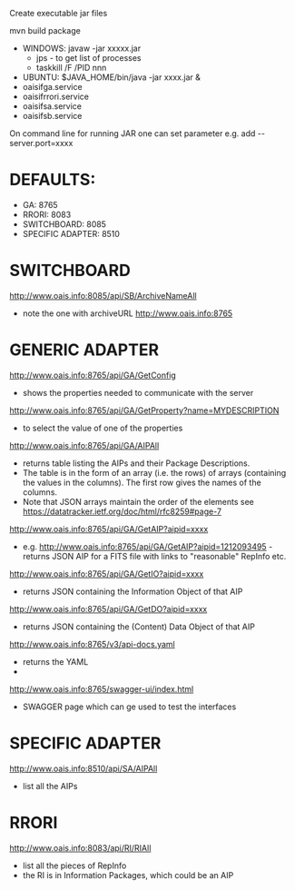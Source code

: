 Create executable jar files

mvn build package

- WINDOWS: javaw -jar xxxxx.jar
  - jps - to get list of processes
  - taskkill /F /PID nnn
- UBUNTU:  $JAVA_HOME/bin/java -jar xxxx.jar &
 - oaisifga.service 
 - oaisifrrori.service
 - oaisifsa.service 
 - oaisifsb.service

On command line for running JAR one can set parameter e.g. add --server.port=xxxx

# DEFAULTS:
- GA: 8765
- RRORI: 8083
- SWITCHBOARD: 8085
- SPECIFIC ADAPTER: 8510

# SWITCHBOARD
http://www.oais.info:8085/api/SB/ArchiveNameAll
- note the one with archiveURL http://www.oais.info:8765

# GENERIC ADAPTER
http://www.oais.info:8765/api/GA/GetConfig
- shows the properties needed to communicate with the server

http://www.oais.info:8765/api/GA/GetProperty?name=MYDESCRIPTION
- to select the value of one of the properties

http://www.oais.info:8765/api/GA/AIPAll		
- returns table listing the AIPs and their Package Descriptions.
- The table is in the form of an array (i.e. the rows) of arrays (containing the values in the columns). The first row gives the names of the columns.
- Note that JSON arrays maintain the order of the elements see https://datatracker.ietf.org/doc/html/rfc8259#page-7

http://www.oais.info:8765/api/GA/GetAIP?aipid=xxxx 
- e.g. http://www.oais.info:8765/api/GA/GetAIP?aipid=1212093495 - returns JSON AIP for a FITS file with links to "reasonable" RepInfo etc.

http://www.oais.info:8765/api/GA/GetIO?aipid=xxxx   
- returns JSON containing the Information Object of that AIP

http://www.oais.info:8765/api/GA/GetDO?aipid=xxxx   
- returns JSON containing the (Content) Data Object of that AIP

http://www.oais.info:8765/v3/api-docs.yaml
- returns the YAML
- 
http://www.oais.info:8765/swagger-ui/index.html
- SWAGGER page which can ge used to test the interfaces


# SPECIFIC ADAPTER
http://www.oais.info:8510/api/SA/AIPAll
- list all the AIPs

# RRORI
http://www.oais.info:8083/api/RI/RIAll
- list all the pieces of RepInfo
- the RI is in Information Packages, which could be an AIP

